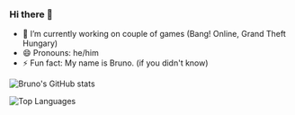 ### Hi there 👋

- 🔭 I’m currently working on couple of games (Bang! Online, Grand Theft Hungary)
- 😄 Pronouns: he/him
- ⚡ Fun fact: My name is Bruno. (if you didn't know)

![Bruno's GitHub stats](https://github-readme-stats.vercel.app/api?username=brunolepis&show_icons=true&theme=dark)

![Top Languages](https://github-readme-stats.vercel.app/api/top-langs/?username=brunolepis&layout=compact&theme=dark)
